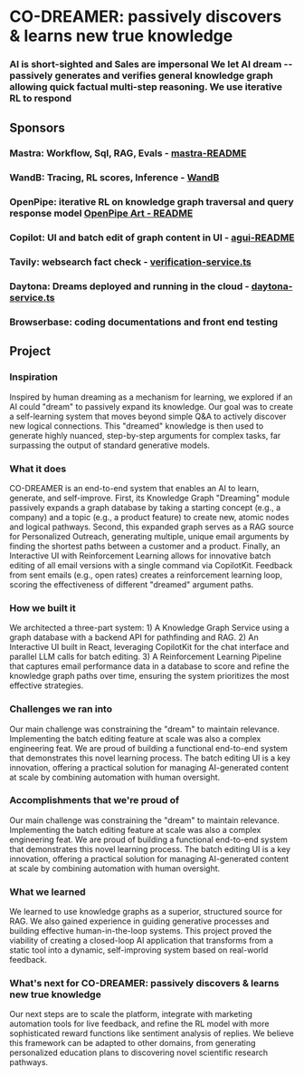 # CO-DREAMER: passively discovers & learns new true knowledge

### AI is short-sighted and Sales are impersonal We let AI dream -- passively generates and verifies general knowledge graph allowing quick factual multi-step reasoning. We use iterative RL to respond

## Sponsors

### Mastra: Workflow, Sql, RAG, Evals - [mastra-README](./mastra/README.md)

### WandB: Tracing, RL scores, Inference - [WandB](./WANDB_WEAVE.md)

### OpenPipe: iterative RL on knowledge graph traversal and query response model [OpenPipe Art - README](./ART_RL.md)

### Copilot: UI and batch edit of graph content in UI - [agui-README](./COPILOTKIT.md)

### Tavily: websearch fact check - [verification-service.ts](./mastra/src/dreamer/verification-service.ts)

### Daytona: Dreams deployed and running in the cloud - [daytona-service.ts](./mastra/src/dreamer/daytona-service.ts)

### Browserbase: coding documentations and front end testing

## Project

### Inspiration

Inspired by human dreaming as a mechanism for learning, we explored if an AI could "dream" to passively expand its knowledge. Our goal was to create a self-learning system that moves beyond simple Q&A to actively discover new logical connections. This "dreamed" knowledge is then used to generate highly nuanced, step-by-step arguments for complex tasks, far surpassing the output of standard generative models.

### What it does

CO-DREAMER is an end-to-end system that enables an AI to learn, generate, and self-improve. First, its Knowledge Graph "Dreaming" module passively expands a graph database by taking a starting concept (e.g., a company) and a topic (e.g., a product feature) to create new, atomic nodes and logical pathways. Second, this expanded graph serves as a RAG source for Personalized Outreach, generating multiple, unique email arguments by finding the shortest paths between a customer and a product. Finally, an Interactive UI with Reinforcement Learning allows for innovative batch editing of all email versions with a single command via CopilotKit. Feedback from sent emails (e.g., open rates) creates a reinforcement learning loop, scoring the effectiveness of different "dreamed" argument paths.

### How we built it

We architected a three-part system: 1) A Knowledge Graph Service using a graph database with a backend API for pathfinding and RAG. 2) An Interactive UI built in React, leveraging CopilotKit for the chat interface and parallel LLM calls for batch editing. 3) A Reinforcement Learning Pipeline that captures email performance data in a database to score and refine the knowledge graph paths over time, ensuring the system prioritizes the most effective strategies.

### Challenges we ran into

Our main challenge was constraining the "dream" to maintain relevance. Implementing the batch editing feature at scale was also a complex engineering feat. We are proud of building a functional end-to-end system that demonstrates this novel learning process. The batch editing UI is a key innovation, offering a practical solution for managing AI-generated content at scale by combining automation with human oversight.

### Accomplishments that we're proud of

Our main challenge was constraining the "dream" to maintain relevance. Implementing the batch editing feature at scale was also a complex engineering feat. We are proud of building a functional end-to-end system that demonstrates this novel learning process. The batch editing UI is a key innovation, offering a practical solution for managing AI-generated content at scale by combining automation with human oversight.

### What we learned

We learned to use knowledge graphs as a superior, structured source for RAG. We also gained experience in guiding generative processes and building effective human-in-the-loop systems. This project proved the viability of creating a closed-loop AI application that transforms from a static tool into a dynamic, self-improving system based on real-world feedback.

### What's next for CO-DREAMER: passively discovers & learns new true knowledge

Our next steps are to scale the platform, integrate with marketing automation tools for live feedback, and refine the RL model with more sophisticated reward functions like sentiment analysis of replies. We believe this framework can be adapted to other domains, from generating personalized education plans to discovering novel scientific research pathways.
